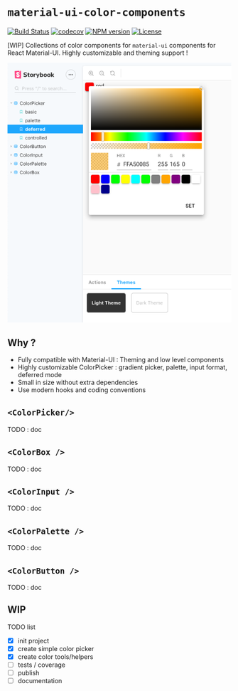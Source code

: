 # `material-ui-color-components`

[![Build Status][action-image]][action-url]
[![codecov][codecov-image]][codecov-url]
[![NPM version][npm-image]][npm-url]
[![License][license-image]][license-url]

[action-image]: https://github.com/mikbry/material-ui-color-components/workflows/Build%20and%20Deploy/badge.svg
[action-url]: https://mikbry.github.io/material-ui-color-components/
[codecov-image]: https://codecov.io/gh/mikbry/material-ui-color-components/branch/master/graph/badge.svg?token=K4P0vnM5fh
[codecov-url]: https://codecov.io/gh/mikbry/material-ui-color-components
[npm-image]: https://img.shields.io/npm/v/material-ui-color-components.svg
[npm-url]: https://npmjs.org/package/material-ui-color-components
[license-image]: https://img.shields.io/npm/l/amaterial-ui-color-components.svg
[License-url]:./LICENSE

[WIP] Collections of color components for `material-ui` components for React Material-UI. Highly customizable and theming support !

![WIP](./images/wip.png)

## Why ?

- Fully compatible with Material-UI : Theming and low level components
- Highly customizable ColorPicker : gradient picker, palette, input format, deferred mode
-  Small in size without extra dependencies
- Use modern hooks and coding conventions

## `<ColorPicker/>`

TODO : doc

## `<ColorBox />`

TODO : doc

## `<ColorInput />`

TODO : doc

## `<ColorPalette />`

TODO : doc

## `<ColorButton />`

TODO : doc

## WIP
TODO list
- [x] init project
- [x] create simple color picker
- [x] create color tools/helpers
- [ ] tests / coverage
- [ ] publish
- [ ] documentation
